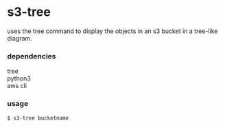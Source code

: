 # s3-tree  
  
uses the tree command to display the objects in an s3 bucket in a tree-like diagram.  
  
### dependencies  
  
tree  
python3  
aws cli  
  
### usage  
  
`$ s3-tree bucketname`  

